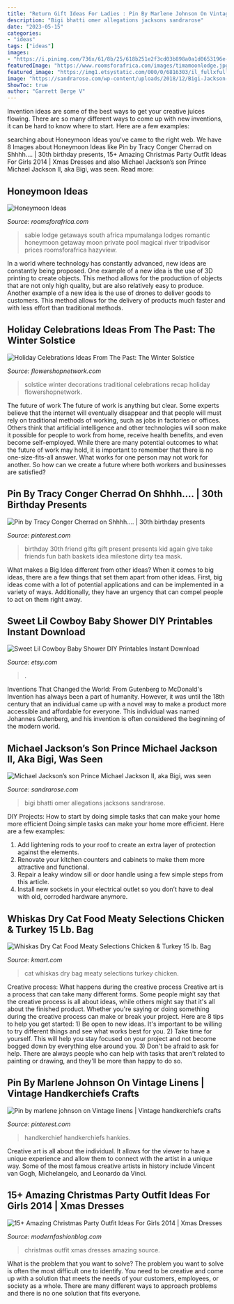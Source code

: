 ```yaml
---
title: "Return Gift Ideas For Ladies : Pin By Marlene Johnson On Vintage Linens"
description: "Bigi bhatti omer allegations jacksons sandrarose"
date: "2023-05-15"
categories:
- "ideas"
tags: ["ideas"]
images:
- "https://i.pinimg.com/736x/61/8b/25/618b251e2f3cd03b898a0a1d0653196e--to-my-best-friend-best-friend-presents.jpg"
featuredImage: "https://www.roomsforafrica.com/images/timamoonlodge.jpg"
featured_image: "https://img1.etsystatic.com/000/0/6816303/il_fullxfull.342698579.jpg"
image: "https://sandrarose.com/wp-content/uploads/2018/12/Bigi-Jackson-at-bookstore.jpg"
ShowToc: true
author: "Garrett Berge V"
---
```



Invention ideas are some of the best ways to get your creative juices flowing. There are so many different ways to come up with new inventions, it can be hard to know where to start. Here are a few examples: 

	

		
searching about Honeymoon Ideas you've came to the right web. We have 8 Images about Honeymoon Ideas like Pin by Tracy Conger Cherrad on Shhhh.... | 30th birthday presents, 15+ Amazing Christmas Party Outfit Ideas For Girls 2014 | Xmas Dresses and also Michael Jackson’s son Prince Michael Jackson II, aka Bigi, was seen. Read more:
		
    
## Honeymoon Ideas

<img loading=lazy src="https://www.roomsforafrica.com/images/timamoonlodge.jpg" onerror="this.onerror=null;this.src='https://tse2.mm.bing.net/th?id=OIP.kCj9kavlowrtlfKckrSJlwHaE9&amp;pid=15.1';" alt="Honeymoon Ideas">

_Source: roomsforafrica.com_

>sabie lodge getaways south africa mpumalanga lodges romantic honeymoon getaway moon private pool magical river tripadvisor prices roomsforafrica hazyview. 

	

In a world where technology has constantly advanced, new ideas are constantly being proposed. One example of a new idea is the use of 3D printing to create objects. This method allows for the production of objects that are not only high quality, but are also relatively easy to produce. Another example of a new idea is the use of drones to deliver goods to customers. This method allows for the delivery of products much faster and with less effort than traditional methods.

    
## Holiday Celebrations Ideas From The Past: The Winter Solstice

<img loading=lazy src="http://www.flowershopnetwork.com/blog/wp-content/uploads/2010/12/winter-solstice-decorations1.jpg" onerror="this.onerror=null;this.src='https://tse1.mm.bing.net/th?id=OIP.T_KwHxGLpRuFrEwRXDF52AHaLH&amp;pid=15.1';" alt="Holiday Celebrations Ideas From The Past: The Winter Solstice">

_Source: flowershopnetwork.com_

>solstice winter decorations traditional celebrations recap holiday flowershopnetwork. 

	

The future of work
The future of work is anything but clear. Some experts believe that the internet will eventually disappear and that people will must rely on traditional methods of working, such as jobs in factories or offices. Others think that artificial intelligence and other technologies will soon make it possible for people to work from home, receive health benefits, and even become self-employed. While there are many potential outcomes to what the future of work may hold, it is important to remember that there is no one-size-fits-all answer. What works for one person may not work for another. So how can we create a future where both workers and businesses are satisfied?

    
## Pin By Tracy Conger Cherrad On Shhhh.... | 30th Birthday Presents

<img loading=lazy src="https://i.pinimg.com/736x/61/8b/25/618b251e2f3cd03b898a0a1d0653196e--to-my-best-friend-best-friend-presents.jpg" onerror="this.onerror=null;this.src='https://tse1.mm.bing.net/th?id=OIP.bYxAkHxarUGo-hbmPV7WTAHaJ6&amp;pid=15.1';" alt="Pin by Tracy Conger Cherrad on Shhhh.... | 30th birthday presents">

_Source: pinterest.com_

>birthday 30th friend gifts gift present presents kid again give take friends fun bath baskets idea milestone dirty tea mask. 

	

What makes a Big Idea different from other ideas?
When it comes to big ideas, there are a few things that set them apart from other ideas. First, big ideas come with a lot of potential applications and can be implemented in a variety of ways. Additionally, they have an urgency that can compel people to act on them right away.

    
## Sweet Lil Cowboy Baby Shower DIY Printables Instant Download

<img loading=lazy src="https://img1.etsystatic.com/000/0/6816303/il_fullxfull.342698579.jpg" onerror="this.onerror=null;this.src='https://tse2.mm.bing.net/th?id=OIP.oqcKjK7RwdXRmBzj-L450gHaLJ&amp;pid=15.1';" alt="Sweet Lil Cowboy Baby Shower DIY Printables Instant Download">

_Source: etsy.com_

>. 

	

Inventions That Changed the World: From Gutenberg to McDonald's
Invention has always been a part of humanity. However, it was until the 18th century that an individual came up with a novel way to make a product more accessible and affordable for everyone. This individual was named Johannes Gutenberg, and his invention is often considered the beginning of the modern world.

    
## Michael Jackson’s Son Prince Michael Jackson II, Aka Bigi, Was Seen

<img loading=lazy src="https://sandrarose.com/wp-content/uploads/2018/12/Bigi-Jackson-at-bookstore.jpg" onerror="this.onerror=null;this.src='https://tse1.mm.bing.net/th?id=OIP.A7R-wcxbf7YycTAGrznpcAHaLH&amp;pid=15.1';" alt="Michael Jackson’s son Prince Michael Jackson II, aka Bigi, was seen">

_Source: sandrarose.com_

>bigi bhatti omer allegations jacksons sandrarose. 

	

DIY Projects: How to start by doing simple tasks that can make your home more efficient
Doing simple tasks can make your home more efficient. Here are a few examples:
1. Add lightening rods to your roof to create an extra layer of protection against the elements.
2. Renovate your kitchen counters and cabinets to make them more attractive and functional.
3. Repair a leaky window sill or door handle using a few simple steps from this article. 
4. Install new sockets in your electrical outlet so you don’t have to deal with old, corroded hardware anymore.

    
## Whiskas Dry Cat Food Meaty Selections Chicken &amp; Turkey 15 Lb. Bag

<img loading=lazy src="https://c.shld.net/rpx/i/s/i/spin/image/spin_prod_164250801??hei=64&amp;wid=64&amp;qlt=50" onerror="this.onerror=null;this.src='https://tse4.mm.bing.net/th?id=OIP.OF6M2LiZ875WKlgumOPCBQHaJ7&amp;pid=15.1';" alt="Whiskas Dry Cat Food Meaty Selections Chicken &amp; Turkey 15 lb. Bag">

_Source: kmart.com_

>cat whiskas dry bag meaty selections turkey chicken. 

	

Creative process: What happens during the creative process
Creative art is a process that can take many different forms. Some people might say that the creative process is all about ideas, while others might say that it's all about the finished product. Whether you're saying or doing something during the creative process can make or break your project. Here are 8 tips to help you get started: 1) Be open to new ideas. It's important to be willing to try different things and see what works best for you. 2) Take time for yourself. This will help you stay focused on your project and not become bogged down by everything else around you. 3) Don't be afraid to ask for help. There are always people who can help with tasks that aren't related to painting or drawing, and they'll be more than happy to do so.

    
## Pin By Marlene Johnson On Vintage Linens | Vintage Handkerchiefs Crafts

<img loading=lazy src="https://i.pinimg.com/736x/6b/a7/c7/6ba7c7d0a950129d8a042aa18b29b6e4.jpg" onerror="this.onerror=null;this.src='https://tse1.mm.bing.net/th?id=OIP.btjCLdEuiAAROE7C8WPn8AHaL6&amp;pid=15.1';" alt="Pin by marlene johnson on Vintage linens | Vintage handkerchiefs crafts">

_Source: pinterest.com_

>handkerchief handkerchiefs hankies. 

	

Creative art is all about the individual. It allows for the viewer to have a unique experience and allow them to connect with the artist in a unique way. Some of the most famous creative artists in history include Vincent van Gogh, Michelangelo, and Leonardo da Vinci.

    
## 15+ Amazing Christmas Party Outfit Ideas For Girls 2014 | Xmas Dresses

<img loading=lazy src="http://modernfashionblog.com/wp-content/uploads/2014/11/15-Amazing-Christmas-Party-Outfit-Ideas-For-Girls-2014-Xmas-Dresses-16.jpg" onerror="this.onerror=null;this.src='https://tse2.mm.bing.net/th?id=OIP.BMvwIQ62w7LDsLBb310UxQHaLi&amp;pid=15.1';" alt="15+ Amazing Christmas Party Outfit Ideas For Girls 2014 | Xmas Dresses">

_Source: modernfashionblog.com_

>christmas outfit xmas dresses amazing source. 

	

What is the problem that you want to solve?
The problem you want to solve is often the most difficult one to identify. You need to be creative and come up with a solution that meets the needs of your customers, employees, or society as a whole. There are many different ways to approach problems and there is no one solution that fits everyone.

